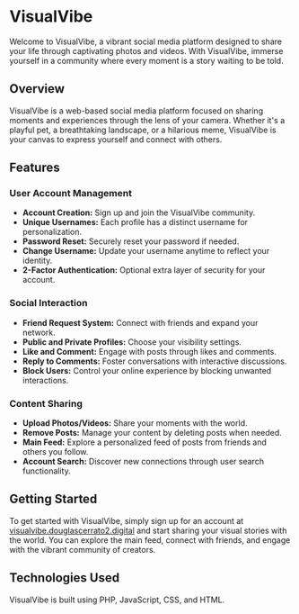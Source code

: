 # VisualVibe

Welcome to VisualVibe, a vibrant social media platform designed to share your life through captivating photos and videos. With VisualVibe, immerse yourself in a community where every moment is a story waiting to be told.

## Overview

VisualVibe is a web-based social media platform focused on sharing moments and experiences through the lens of your camera. Whether it's a playful pet, a breathtaking landscape, or a hilarious meme, VisualVibe is your canvas to express yourself and connect with others.

## Features

### User Account Management
- **Account Creation:** Sign up and join the VisualVibe community.
- **Unique Usernames:** Each profile has a distinct username for personalization.
- **Password Reset:** Securely reset your password if needed.
- **Change Username:** Update your username anytime to reflect your identity.
- **2-Factor Authentication:** Optional extra layer of security for your account.

### Social Interaction
- **Friend Request System:** Connect with friends and expand your network.
- **Public and Private Profiles:** Choose your visibility settings.
- **Like and Comment:** Engage with posts through likes and comments.
- **Reply to Comments:** Foster conversations with interactive discussions.
- **Block Users:** Control your online experience by blocking unwanted interactions.

### Content Sharing
- **Upload Photos/Videos:** Share your moments with the world.
- **Remove Posts:** Manage your content by deleting posts when needed.
- **Main Feed:** Explore a personalized feed of posts from friends and others you follow.
- **Account Search:** Discover new connections through user search functionality.

## Getting Started

To get started with VisualVibe, simply sign up for an account at [visualvibe.douglascerrato2.digital](https://visualvibe.douglascerrato2.digital) and start sharing your visual stories with the world. You can explore the main feed, connect with friends, and engage with the vibrant community of creators.

## Technologies Used

VisualVibe is built using PHP, JavaScript, CSS, and HTML.
